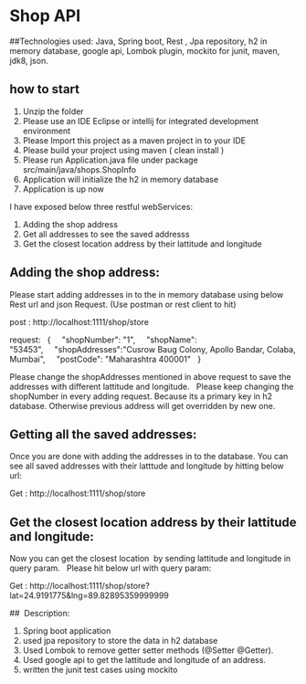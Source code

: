 # Shop API

##Technologies used: 
Java, Spring boot, Rest , Jpa repository, h2 in memory database, google api, Lombok plugin, mockito for junit, maven, jdk8, json. 

## how to start
1) Unzip the folder
2) Please use an IDE Eclipse or intellij for integrated development environment
3) Please Import this project as a maven project in to your IDE
4) Please build your project using maven ( clean install )
5) Please run Application.java file under package src/main/java/shops.ShopInfo
6) Application will initialize the h2 in memory database
7) Application is up now

I have exposed below three restful webServices: 
1) Adding the shop address
2) Get all addresses to see the saved addresss
3) Get the closest location address by their lattitude and longitude

## Adding the shop address:
Please start adding addresses in to the in memory database using below Rest url and json Request. (Use postman or rest client to hit)    

post : http://localhost:1111/shop/store  

request:   {     "shopNumber": "1",     "shopName": "53453",     "shopAddresses":"Cusrow Baug Colony, Apollo Bandar, Colaba, Mumbai",     "postCode": "Maharashtra 400001"   } 


Please change the shopAddresses mentioned in above request to save the addresses with different lattitude and longitude.   Please keep changing the shopNumber in every adding request. Because its a primary key in h2 database. Otherwise previous address will get overridden by new one.


## Getting all the saved addresses:   

Once you are done with adding the addresses in to the database. You can see all saved addresses with their latttude and longitude by hitting below url:  

Get : http://localhost:1111/shop/store  


## Get the closest location address by their lattitude and longitude: 

Now you can get the closest location  by sending lattitude and longitude in query param.   Please hit below url with query param:  

Get : http://localhost:1111/shop/store?lat=24.9191775&lng=89.82895359999999


##  Description:
1) Spring boot application
2) used jpa repository to store the data in h2 database
3) Used Lombok to remove getter setter methods (@Setter @Getter). 
4) Used google api to get the lattitude and longitude of an address.
5) written the junit test cases using mockito
